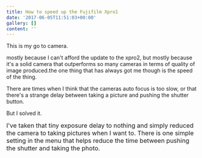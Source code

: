 ```yaml
---
title: How to speed up the Fujifilm Xpro1
date: '2017-06-05T11:51:03+00:00'
gallery: []
content: ''
---
```



This is my go to camera.

mostly because I can't afford the update to the xpro2, but mostly because it's a solid camera that outperforms so many cameras in terms of quality of image produced.the one thing that has always got me though is the speed of the thing.

There are times when I think that the cameras auto focus is too slow, or that there's a strange delay between taking a picture and pushing the shutter button.

But I solved it.

<span style="font-size: 1rem; -webkit-text-size-adjust: 100%;">I've taken that tiny exposure delay to nothing and simply reduced the camera to taking pictures when I want to. There is one simple setting in the menu that helps reduce the time between pushing the shutter and taking the photo.</span>

<span style="font-size: 1rem; -webkit-text-size-adjust: 100%;"><br></span>